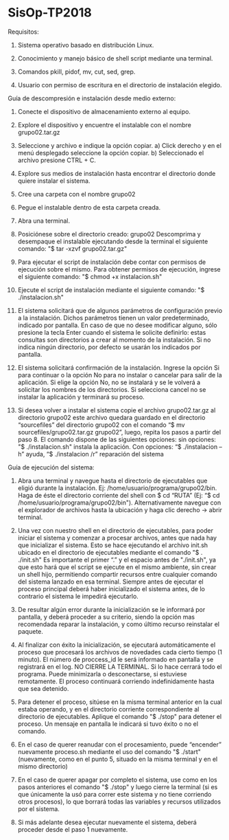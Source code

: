 # SisOp-TP2018

Requisitos:

1. Sistema operativo basado en distribución Linux.

2. Conocimiento y manejo básico de shell script mediante una terminal.

3. Comandos pkill, pidof, mv, cut, sed, grep.

4. Usuario con permiso de escritura en el directorio de instalación elegido.


Guía de descompresión e instalación desde medio externo:

1. Conecte el dispositivo de almacenamiento externo al equipo.

2. Explore el dispositivo y encuentre el instalable con el nombre grupo02.tar.gz

3. Seleccione y archivo e indique la opción copiar. a) Click derecho y en el menú desplegado seleccione la opción copiar. b) Seleccionado el archivo presione CTRL + C.

4. Explore sus medios de instalación hasta encontrar el directorio donde quiere instalar el sistema.

5. Cree una carpeta con el nombre grupo02

6. Pegue el instalable dentro de esta carpeta creada.

7. Abra una terminal.

8. Posiciónese sobre el directorio creado: grupo02 Descomprima y desempaque el instalable ejecutando desde la terminal el siguiente comando: "$ tar -xzvf grupo02.tar.gz"

9. Para ejecutar el script de instalación debe contar con permisos de ejecución sobre el mismo. Para obtener permisos de ejecución, ingrese el siguiente comando: "$ chmod +x instalacion.sh"

10. Ejecute el script de instalación mediante el siguiente comando: "$ ./instalacion.sh"

11. El sistema solicitará que de algunos parámetros de configuración previo a la instalación. Dichos parámetros tienen un valor predeterminado, indicado por pantalla. En caso de que no desee modificar alguno, sólo presione la tecla Enter cuando el sistema le solicite definirlo: estas consultas son directorios a crear al momento de la instalación. Si no indica ningún directorio, por defecto se usarán los indicados por pantalla.

12. El sistema solicitará confirmación de la instalación. Ingrese la opción Si para continuar o la opción No para no instalar o cancelar para salir de la aplicación. Si elige la opción No, no se instalará y se le volverá a solicitar los nombres de los directorios. Si selecciona cancel no se instalar la aplicación y terminará su proceso.

13. Si desea volver a instalar el sistema copie el archivo grupo02.tar.gz al directorio grupo02 este archivo quedara guardado en el directorio “sourcefiles” del directorio grupo02 con el comando “$ mv sourcefiles/grupo02.tar.gz grupo02”, luego, repita los pasos a partir del paso 8.
El comando dispone de las siguientes opciones: sin opciones: "$ ./instalacion.sh" instala la aplicación. Con opciones: “$ ./instalacion –h” ayuda, “$ ./instalacion /r” reparación del sistema


Guía de ejecución del sistema:

1. Abra una terminal y navegue hasta el directorio de ejecutables que eligió durante la instalación. Ej: /home/usuario/programa/grupo02/bin. Haga de éste el directorio corriente del shell con $ cd “RUTA” (Ej: “$ cd /home/usuario/programa/grupo02/bin"). Alternativamente navegue con el explorador de archivos hasta la ubicación y haga clic derecho -> abrir terminal.

2. Una vez con nuestro shell en el directorio de ejecutables, para poder iniciar el sistema y comenzar a procesar archivos, antes que nada hay que inicializar el sistema. Esto se hace ejecutando el archivo init.sh ubicado en el directorio de ejecutables mediante el comando "$ . ./init.sh" Es importante el primer “.” y el espacio antes de "./init.sh", ya que esto hará que el script se ejecute en el mismo ambiente, sin crear un shell hijo, permitiendo compartir recursos entre cualquier comando del sistema lanzado en esa terminal. Siempre antes de ejecutar el proceso principal deberá haber inicializado el sistema antes, de lo contrario el sistema le impedirá ejecutarlo.

3. De resultar algún error durante la inicialización se le informará por pantalla, y deberá proceder a su criterio, siendo la opción mas recomendada reparar la instalación, y como último recurso reinstalar el paquete.

4. Al finalizar con éxito la inicialización, se ejecutará automáticamente el proceso que procesará los archivos de novedades cada cierto tiempo (1 minuto). El número de proccess_id le será informado en pantalla y se registrará en el log. NO CIERRE LA TERMINAL. Si lo hace cerrará todo el programa. Puede minimizarla o desconectarse, si estuviese remotamente. El proceso continuará corriendo indefinidamente hasta que sea detenido.

5. Para detener el proceso, sitúese en la misma terminal anterior en la cual estaba operando, y en el directorio corriente correspondiente al directorio de ejecutables. Aplique el comando "$ ./stop" para detener el proceso. Un mensaje en pantalla le indicará si tuvo éxito o no el comando.

6. En el caso de querer reanudar con el procesamiento, puede “encender” nuevamente proceso.sh mediante el uso del comando "$ ./start" (nuevamente, como en el punto 5, situado en la misma terminal y en el mismo directorio)

7. En el caso de querer apagar por completo el sistema, use como en los pasos anteriores el comando "$ ./stop" y luego cierre la terminal (si es que únicamente la usó para correr este sistema y no tiene corriendo otros procesos), lo que borrará todas las variables y recursos utilizados por el sistema.

8. Si más adelante desea ejecutar nuevamente el sistema, deberá proceder desde el paso 1 nuevamente.
              
